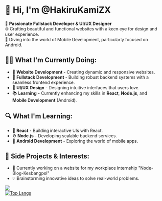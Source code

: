 # 👋 Hi, I'm @HakiruKamiZX

🚀 **Passionate Fullstack Developer & UI/UX Designer**  
🌐 Crafting beautiful and functional websites with a keen eye for design and user experience.  
📱 Diving into the world of Mobile Development, particularly focused on Android.

## 👨‍💻 What I'm Currently Doing:
- 🌟 **Website Development** - Creating dynamic and responsive websites.
- 💼 **Fullstack Development** - Building robust backend systems with a seamless frontend experience.
- 🎨 **UI/UX Design** - Designing intuitive interfaces that users love.
- 📚 **Learning** - Currently enhancing my skills in **React**, **Node.js**, and **Mobile Development** (Android).

## 🔍 What I'm Learning:
- 🔧 **React** - Building interactive UIs with React.
- ⚙️ **Node.js** - Developing scalable backend services.
- 📱 **Android Development** - Exploring the world of mobile apps.

## 🎯 Side Projects & Interests:
- 🚀 Currently working on a website for my workplace internship "Node-Blog-Kesbangpol"
- 💡 Brainstorming innovative ideas to solve real-world problems.

![](https://github-readme-streak-stats.herokuapp.com/?user=HakiruKamiZX&theme=dark&hide_border=true)<br/>
[![Top Langs](https://github-readme-stats.vercel.app/api/top-langs/?username=HakiruKamiZX&layout=compact&theme=radical)](https://github.com/HakiruKamiZX)

<!---
HakiruKamiZX/HakiruKamiZX is a ✨ special ✨ repository because its `README.md` (this file) appears on your GitHub profile.
You can click the Preview link to take a look at your changes.
--->
